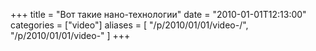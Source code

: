 +++
title = "Вот такие нано-технологии"
date = "2010-01-01T12:13:00"
categories = ["video"]
aliases = [
    "/p/2010/01/01/video-/",
    "/p/2010/01/01/video-"
]
+++


<object height="385" width="640"><param name="movie" value="https://www.youtube.com/v/AHI-KE8rFyU&hl=en_US&fs=1&rel=0"></param><param name="allowFullScreen" value="true"></param><param name="allowscriptaccess" value="always"></param><embed src="https://www.youtube.com/v/AHI-KE8rFyU&hl=en_US&fs=1&rel=0" type="application/x-shockwave-flash" allowscriptaccess="always" allowfullscreen="true" width="640" height="385"></embed></object>